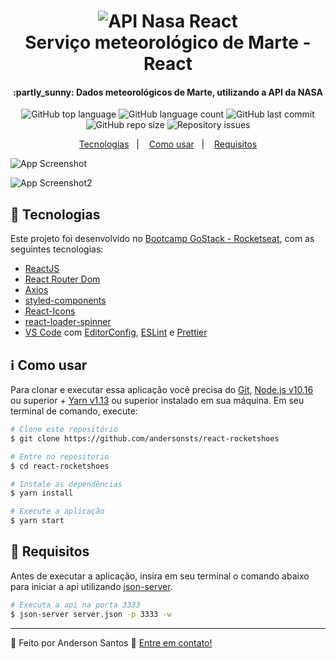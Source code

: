 <h1 align="center">
    <img alt="API Nasa React" src="https://res.cloudinary.com/andersonsts/image/upload/v1584552735/marte_zax9q1.png" />
    <br />
    Serviço meteorológico de Marte - React
</h1>

<h4 align="center">
  :partly_sunny: Dados meteorológicos de Marte, utilizando a API da NASA
</h4>

<p align="center">
  <img alt="GitHub top language" src="https://img.shields.io/github/languages/top/andersonsts/react-rocketshoes">

  <img alt="GitHub language count" src="https://img.shields.io/github/languages/count/andersonsts/react-rocketshoes">

  <img alt="GitHub last commit" src="https://img.shields.io/github/last-commit/andersonsts/react-rocketshoes">

  <img alt="GitHub repo size" src="https://img.shields.io/github/repo-size/andersonsts/react-rocketshoes">

  <img alt="Repository issues" src="https://img.shields.io/github/issues/andersonsts/react-rocketshoes">
</p>

<p align="center">
  <a href="#rocket-tecnologias">Tecnologias</a>&nbsp;&nbsp;&nbsp;|&nbsp;&nbsp;&nbsp;
  <a href="#information_source-como-usar">Como usar</a>&nbsp;&nbsp;&nbsp;|&nbsp;&nbsp;&nbsp;
  <a href="#bookmark_tabs-requisitos">Requisitos</a>
</p>

![App Screenshot](https://res.cloudinary.com/andersonsts/image/upload/v1584553766/home_knmthv.png)

![App Screenshot2](https://res.cloudinary.com/andersonsts/image/upload/v1584553766/info_p8kwls.png)

## :rocket: Tecnologias

Este projeto foi desenvolvido no [Bootcamp GoStack - Rocketseat](https://rocketseat.com.br/bootcamp), com as seguintes tecnologias:

-  [ReactJS](https://reactjs.org/)
-  [React Router Dom](https://reacttraining.com/react-router/web/guides/quick-start)
-  [Axios](https://github.com/axios/axios)
-  [styled-components](https://www.styled-components.com/)
-  [React-Icons](https://react-icons.netlify.com/)
-  [react-loader-spinner](https://github.com/mhnpd/react-loader-spinner)
-  [VS Code][vc] com [EditorConfig][vceditconfig], [ESLint][vceslint] e [Prettier](https://github.com/prettier/prettier-eslint)

## :information_source: Como usar

Para clonar e executar essa aplicação você precisa do [Git](https://git-scm.com), [Node.js v10.16][nodejs] ou superior + [Yarn v1.13][yarn] ou superior instalado em sua máquina. Em seu terminal de comando, execute:

```bash
# Clone este repositório
$ git clone https://github.com/andersonsts/react-rocketshoes

# Entre no repositorio
$ cd react-rocketshoes

# Instale as dependências
$ yarn install

# Execute a aplicação
$ yarn start
```

## :bookmark_tabs: Requisitos
Antes de executar a aplicação, insira em seu terminal o comando abaixo para iniciar
a api utilizando [json-server](https://github.com/typicode/json-server).

```bash
# Executa a api na porta 3333
$ json-server server.json -p 3333 -w

```

---

:rocket: Feito por Anderson Santos :wave: [Entre em contato!](https://www.linkedin.com/in/andersonst-dev)


[nodejs]: https://nodejs.org/
[yarn]: https://yarnpkg.com/
[vc]: https://code.visualstudio.com/
[vceditconfig]: https://marketplace.visualstudio.com/items?itemName=EditorConfig.EditorConfig
[vceslint]: https://marketplace.visualstudio.com/items?itemName=dbaeumer.vscode-eslint


